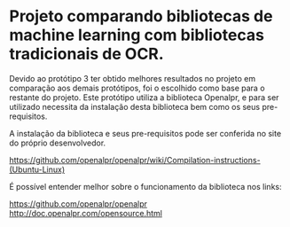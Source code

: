 # Projeto comparando bibliotecas de machine learning com bibliotecas tradicionais de OCR.


Devido ao protótipo 3 ter obtido melhores resultados no projeto em comparação aos demais protótipos,  foi o escolhido como base para o restante do projeto. 
Este protótipo utiliza a biblioteca Openalpr, e para ser utilizado necessita da instalação desta biblioteca bem como os seus pre-requisitos.

A instalação da biblioteca e seus pre-requisitos pode ser conferida no site do próprio desenvolvedor.

https://github.com/openalpr/openalpr/wiki/Compilation-instructions-(Ubuntu-Linux)

É possível entender melhor sobre o funcionamento da biblioteca nos links:

https://github.com/openalpr/openalpr
http://doc.openalpr.com/opensource.html
